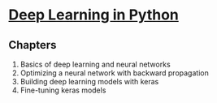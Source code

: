 # [Deep Learning in Python](https://www.datacamp.com/courses/deep-learning-in-python)

## Chapters

1. Basics of deep learning and neural networks
2. Optimizing a neural network with backward propagation
3. Building deep learning models with keras
4. Fine-tuning keras models
